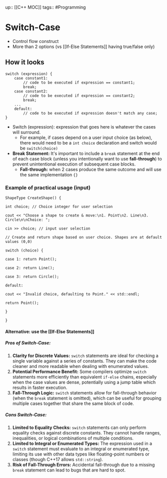 up:: [[C++ MOC]]
tags:: #Programming 
# Switch-Case
- Control flow construct
- More than 2 options (vs [[If-Else Statements]] having true/false only)
## How it looks
```
switch (expression) {
    case constant1:
        // code to be executed if expression == constant1;
        break;
    case constant2:
        // code to be executed if expression == constant2;
        break;
    ...
    default:
        // code to be executed if expression doesn't match any case;
}
```
- Switch (expression): expression that goes here is whatever the cases will surround.
	- For example, if cases depend on a user input choice (as below), there would need to be a `int choice` declaration and switch would be `switch(choice)`
- **Break Statement:** It's important to include a `break` statement at the end of each case block (unless you intentionally want to use **fall-through**) to prevent unintentional execution of subsequent case blocks.
	- **Fall-through:** when 2 cases produce the same outcome and will use the same implementation `{}`
### Example of practical usage (input)
```
ShapeType CreateShape() {

int choice; // Choice integer for user selection

cout << "Choose a shape to create & move:\n1. Point\n2. Line\n3. Circle\n\nChoice: ";

cin >> choice; // input user selection

// Create and return shape based on user choice. Shapes are at default values (0,0)

switch (choice) {

case 1: return Point();

case 2: return Line();

case 3: return Circle();

default:

cout << "Invalid choice, defaulting to Point." << std::endl;

return Point();

}

}
```

#### Alternative: use the [[If-Else Statements]]
##### Pros of Switch-Case:
1. **Clarity for Discrete Values:** `switch` statements are ideal for checking a single variable against a series of constants. They can make the code cleaner and more readable when dealing with enumerated values.
2. **Potential Performance Benefit:** Some compilers optimize `switch` statements more efficiently than equivalent `if-else` chains, especially when the case values are dense, potentially using a jump table which results in faster execution.
3. **Fall-Through Logic:** `switch` statements allow for fall-through behavior (when the `break` statement is omitted), which can be useful for grouping multiple cases together that share the same block of code.
##### Cons Switch-Case:
1. **Limited to Equality Checks:** `switch` statements can only perform equality checks against discrete constants. They cannot handle ranges, inequalities, or logical combinations of multiple conditions.
2. **Limited to Integral or Enumerated Types:** The expression used in a `switch` statement must evaluate to an integral or enumerated type, limiting its use with other data types like floating-point numbers or classes (though C++17 allows `std::string`).
3. **Risk of Fall-Through Errors:** Accidental fall-through due to a missing `break` statement can lead to bugs that are hard to spot.